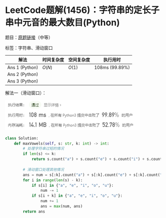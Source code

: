 # LeetCode题解(1456)：字符串的定长子串中元音的最大数目(Python)

题目：[原题链接](https://leetcode-cn.com/problems/maximum-number-of-vowels-in-a-substring-of-given-length/)（中等）

标签：字符串、滑动窗口

| 解法           | 时间复杂度 | 空间复杂度 | 执行用时       |
| -------------- | ---------- | ---------- | -------------- |
| Ans 1 (Python) | $O(N)$     | $O(1)$     | 108ms (99.89%) |
| Ans 2 (Python) |            |            |                |
| Ans 3 (Python) |            |            |                |

解法一（滑动窗口）：

![LeetCode题解(1456)：截图](LeetCode题解(1456)：截图.png)

```python
class Solution:
    def maxVowels(self, s: str, k: int) -> int:
        # 处理字符串过短的情况
        if len(s) <= k:
            return s.count("a") + s.count("e") + s.count("i") + s.count("o") + s.count("u")

        # 滑动窗口处理其他情况
        ans = num = s[:k].count("a") + s[:k].count("e") + s[:k].count("i") + s[:k].count("o") + s[:k].count("u")
        for i in range(len(s) - k):
            if s[i] in {"a", "e", "i", "o", "u"}:
                num -= 1
            if s[i + k] in {"a", "e", "i", "o", "u"}:
                num += 1
                ans = max(num, ans)
        return ans
```